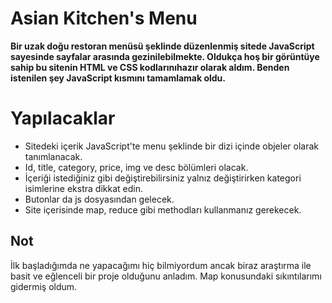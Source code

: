 
# Asian Kitchen's Menu
**Bir uzak doğu restoran menüsü şeklinde düzenlenmiş sitede JavaScript sayesinde sayfalar arasında gezinilebilmekte. 
Oldukça hoş bir görüntüye sahip bu sitenin HTML ve CSS kodlarınıhazır olarak aldım. Benden istenilen şey JavaScript kısmını tamamlamak oldu.**

# Yapılacaklar
* Sitedeki içerik JavaScript'te menu şeklinde bir dizi içinde objeler olarak tanımlanacak.
* Id, title, category, price, img ve desc bölümleri olacak.
* İçeriği istediğiniz gibi değiştirebilirsiniz yalnız değiştirirken kategori isimlerine ekstra dikkat edin.
* Butonlar da js dosyasından gelecek.
* Site içerisinde map, reduce gibi methodları kullanmanız gerekecek.
## Not
İlk başladığımda ne yapacağımı hiç bilmiyordum ancak biraz araştırma ile basit ve eğlenceli bir proje olduğunu anladım. Map konusundaki sıkıntılarımı gidermiş oldum.
